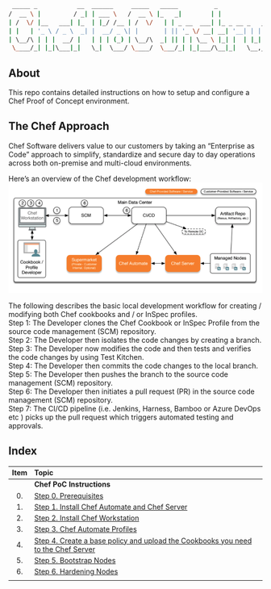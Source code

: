 ```bash
 _____ _           __  ______     _____   _____          _                   _   _                 
/  __ \ |         / _| | ___ \   /  __ \ |_   _|        | |                 | | (_)                
| /  \/ |__   ___| |_  | |_/ /__ | /  \/   | | _ __  ___| |_ _ __ _   _  ___| |_ _  ___  _ __  ___ 
| |   | '_ \ / _ \  _| |  __/ _ \| |       | || '_ \/ __| __| '__| | | |/ __| __| |/ _ \| '_ \/ __|
| \__/\ | | |  __/ |   | | | (_) | \__/\  _| || | | \__ \ |_| |  | |_| | (__| |_| | (_) | | | \__ \
 \____/_| |_|\___|_|   \_|  \___/ \____/  \___/_| |_|___/\__|_|   \__,_|\___|\__|_|\___/|_| |_|___/
 ```
  
## About
This repo contains detailed instructions on how to setup and configure a Chef Proof of Concept environment.  
  
  
## The Chef Approach
Chef Software delivers value to our customers by taking an “Enterprise as Code” approach to simplify, standardize and secure day to day operations across both on-premise and multi-cloud environments.  
  
Here’s an overview of the Chef development workflow:  
![Dev Workflow](/images/dev_workflow.png "Dev Workflow")
  
The following describes the basic local development workflow for creating / modifying both Chef cookbooks and / or InSpec profiles.  
Step 1: The Developer clones the Chef Cookbook or InSpec Profile from the source code management (SCM) repository.  
Step 2: The Developer then isolates the code changes by creating a branch.  
Step 3: The Developer now modifies the code and then tests and verifies the code changes by using Test Kitchen.  
Step 4: The Developer then commits the code changes to the local branch.  
Step 5: The Developer then pushes the branch to the source code management (SCM) repository.  
Step 6: The Developer then initiates a pull request (PR) in the source code management (SCM) repository.  
Step 7: The CI/CD pipeline (i.e. Jenkins, Harness, Bamboo or Azure DevOps etc )  picks up the pull request which triggers automated testing and approvals.  
  
  
## Index
| Item | Topic  | 
| :---: |:-------------| 
|     | **Chef PoC Instructions** |
| 0.  | [Step 0. Prerequisites](/details/step_0.md) |
| 1.  | [Step 1. Install Chef Automate and Chef Server](/details/step_1.md) |
| 2.  | [Step 2. Install Chef Workstation](/details/step_2.md) |
| 3.  | [Step 3. Chef Automate Profiles](/details/step_3.md) |
| 4.  | [Step 4. Create a base policy and upload the Cookbooks you need to the Chef Server](/details/step_4.md) |
| 5.  | [Step 5. Bootstrap Nodes](/details/step_5.md) |
| 6.  | [Step 6. Hardening Nodes](/details/step_6.md) |
|     | |
  
  
